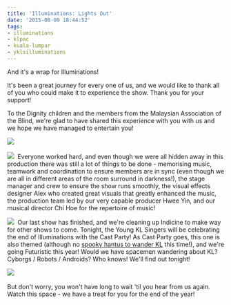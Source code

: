 ```yaml
---
title: 'Illuminations: Lights Out'
date: '2015-08-09 18:44:52'
tags:
- illuminations
- klpac
- kuala-lumpur
- yklsilluminations
---
```


And it's a wrap for Illuminations!

It's been a great journey for every one of us, and we would like to thank all of you who could make it to experience the show. Thank you for your support!

To the Dignity children and the members from the Malaysian Association of the Blind, we're glad to have shared this experience with you with us and we hope we have managed to entertain you!


![](https://res.cloudinary.com/young-kl-singers/image/upload/v1522953166/20150809-Illuminations-Lights-Out-1.jpg) 


![](https://res.cloudinary.com/young-kl-singers/image/upload/v1522953166/20150809-Illuminations-Lights-Out-2.jpg) 
Everyone worked hard, and even though we were all hidden away in this production there was still a lot of things to be done - memorising music, teamwork and coordination to ensure members are in sync (even though we are all in different areas of the room surround in darkness!), the stage manager and crew to ensure the show runs smoothly, the visual effects designer Alex who created great visuals that greatly enhanced the music, the production team led by our very capable producer Hwee Yin, and our musical director Chi Hoe for the repertoire of music!


![](https://res.cloudinary.com/young-kl-singers/image/upload/v1522953163/20150809-Illuminations-Lights-Out-3.jpg) 
Our last show has finished, and we're cleaning up Indicine to make way for other shows to come. Tonight, the Young KL Singers will be celebrating the end of Illuminations with the Cast Party! As Cast Party goes, this one is also themed (although no 
[spooky hantus to wander KL](http://www.youngklsingers.com/4-perks-of-being-in-ykls/) this time!), and we're going Futuristic this year! Would we have spacemen wandering about KL? Cyborgs / Robots / Androids? Who knows! We'll find out tonight!


![](https://res.cloudinary.com/young-kl-singers/image/upload/v1522953163/20150809-Illuminations-Lights-Out-4.jpg) 




But don't worry, you won't have long to wait 'til you hear from us again. Watch this space - we have a treat for you for the end of the year!
